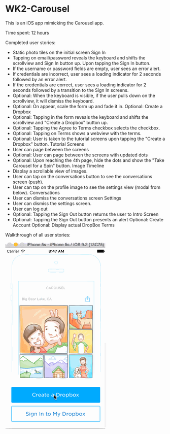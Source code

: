 # WK2-Carousel

This is an iOS app mimicking the Carousel app.

Time spent: 12 hours

Completed user stories:
- Static photo tiles on the initial screen
Sign In
- Tapping on email/password reveals the keyboard and shifts the scrollview and Sign In button up.
Upon tapping the Sign In button.
- If the username or password fields are empty, user sees an error alert.
- If credentials are incorrect, user sees a loading indicator for 2 seconds followed by an error alert.
- If the credentials are correct, user sees a loading indicator for 2 seconds followed by a transition to the Sign In screens.
- Optional: When the keyboard is visible, if the user pulls down on the scrollview, it will dismiss the keyboard.
- Optional: On appear, scale the form up and fade it in.
Optional: Create a Dropbox
- Optional: Tapping in the form reveals the keyboard and shifts the scrollview and "Create a Dropbox" button up.
- Optional: Tapping the Agree to Terms checkbox selects the checkbox.
- Optional: Tapping on Terms shows a webview with the terms.
- Optional: User is taken to the tutorial screens upon tapping the "Create a Dropbox" button.
Tutorial Screens
- User can page between the screens
- Optional: User can page between the screens with updated dots
- Optional: Upon reaching the 4th page, hide the dots and show the "Take Carousel for a Spin" button.
Image Timeline
- Display a scrollable view of images.
- User can tap on the conversations button to see the conversations screen (push).
- User can tap on the profile image to see the settings view (modal from below).
Conversations
- User can dismiss the conversations screen
Settings
- User can dismiss the settings screen.
- User can log out
- Optional: Tapping the Sign Out button returns the user to Intro Screen
- Optional: Tapping the Sign Out button presents an alert
Optional: Create Account
Optional: Display actual DropBox Terms


Walkthrough of all user stories:

![Demo](Demo.gif)
